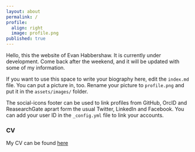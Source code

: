 ```yaml
---
layout: about
permalink: /
profile:
  align: right
  image: profile.png
published: true
---
```


Hello, this the website of Evan Habbershaw. It is currently under development. Come back after the weekend, and it will be updated with some of my information.


If you want to use this space to write your biography here, edit the `index.md` file. You can put a picture in, too. Rename your picture to `profile.png` and put it in the `assets/images/` folder.

The social-icons footer can be used to link profiles from GitHub, OrcID and ReasearchGate aprart form the usual Twitter, LinkedIn and Facebook. You can add your user ID in the `_config.yml` file to link your accounts.


### CV

My CV can be found [here](https://github.com/evanhabbershaw/evanhabbershaw.github.io/files/CV/vitae.pdf)